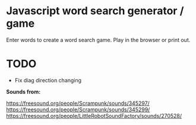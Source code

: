 # Javascript word search generator / game

Enter words to create a word search game. Play in the browser or print out.

# TODO

- Fix diag direction changing

**Sounds from:**

https://freesound.org/people/Scrampunk/sounds/345297/
https://freesound.org/people/Scrampunk/sounds/345299/
https://freesound.org/people/LittleRobotSoundFactory/sounds/270528/
